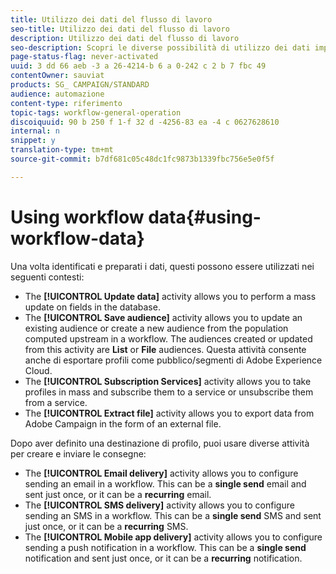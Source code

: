 ```yaml
---
title: Utilizzo dei dati del flusso di lavoro
seo-title: Utilizzo dei dati del flusso di lavoro
description: Utilizzo dei dati del flusso di lavoro
seo-description: Scopri le diverse possibilità di utilizzo dei dati importati o mirati.
page-status-flag: never-activated
uuid: 3 dd 66 aeb -3 a 26-4214-b 6 a 0-242 c 2 b 7 fbc 49
contentOwner: sauviat
products: SG_ CAMPAIGN/STANDARD
audience: automazione
content-type: riferimento
topic-tags: workflow-general-operation
discoiquuid: 90 b 250 f 1-f 32 d -4256-83 ea -4 c 0627628610
internal: n
snippet: y
translation-type: tm+mt
source-git-commit: b7df681c05c48dc1fc9873b1339fbc756e5e0f5f

---
```



# Using workflow data{#using-workflow-data}

Una volta identificati e preparati i dati, questi possono essere utilizzati nei seguenti contesti:

* The **[!UICONTROL Update data]** activity allows you to perform a mass update on fields in the database.
* The **[!UICONTROL Save audience]** activity allows you to update an existing audience or create a new audience from the population computed upstream in a workflow. The audiences created or updated from this activity are **List** or **File** audiences. Questa attività consente anche di esportare profili come pubblico/segmenti di Adobe Experience Cloud.
* The **[!UICONTROL Subscription Services]** activity allows you to take profiles in mass and subscribe them to a service or unsubscribe them from a service.
* The **[!UICONTROL Extract file]** activity allows you to export data from Adobe Campaign in the form of an external file.

Dopo aver definito una destinazione di profilo, puoi usare diverse attività per creare e inviare le consegne:

* The **[!UICONTROL Email delivery]** activity allows you to configure sending an email in a workflow. This can be a **single send** email and sent just once, or it can be a **recurring** email.
* The **[!UICONTROL SMS delivery]** activity allows you to configure sending an SMS in a workflow. This can be a **single send** SMS and sent just once, or it can be a **recurring** SMS.
* The **[!UICONTROL Mobile app delivery]** activity allows you to configure sending a push notification in a workflow. This can be a **single send** notification and sent just once, or it can be a **recurring** notification.

